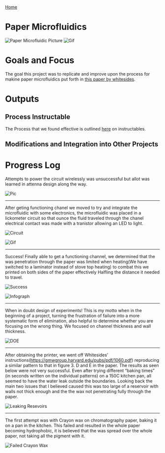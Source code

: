 [Home](index.md)

Paper Microfluidics
=====================
![Paper Microfluidic Picture](https://i.imgur.com/aXYnpVFm.jpg) ![Gif](https://i.imgur.com/FAcz3JJ.gif)

Goals and Focus
=================

The goal this project was to replicate and improve upon the process for makine paper microfluidics put forth in [this paper by whitesides](https://gmwgroup.harvard.edu/pubs/pdf/1060.pdf). 

Outputs
=============

## Process Instructable


The Process that we found effective is outlined [here](https://www.instructables.com/id/Wax-Paper-Microfluidics/) on instructables.


## Modifications and Integration into Other Projects



Progress Log
=================

Attempts to power the circuit wirelessly was unsuccessful but allot was learned in attenna design along the way.

![Pic](https://i.imgur.com/sBZFZsA.jpg)

------------------------------------------------------------------------


After geting functioning chanel we moved to try and integrate the microfluidic with some electronics, the microfluidic was placed in a lickometer circuit so that ounce the fluid traveled through the chanel electrical contact was made with a tranistor allowing an LED to light.


![Circuit](https://i.imgur.com/fxEbNYmm.jpg)

![Gif](https://i.imgur.com/FAcz3JJ.gif)

---------------------------------------------------------------------------------------
Success! Finally able to get a functioning channel, we determined that the was penetration through the paper was limited when heating(We have switched to a laminator instead of stove top heating) to combat this we printed on both sides of the paper effectively Halfling the distance it needed to travel.


![Success](http://i.imgur.com/J7JiPram.jpg)

![Infograph](http://i.imgur.com/1nKXJLzm.jpg)

---------------------------------------------------------

When in doubt design of experiments! This is my motto when in the beginning of a project, turning the frustration of failure into a more systematic form of elimination, also helpful to determine whether you are focusing on the wrong thing. We focused on channel thickness and wall thickness.

![DOE](http://i.imgur.com/P4YcS4m.jpg)

---------------------------------------------------------

After obtaining the printer, we went off Whitesides’ instructions(https://gmwgroup.harvard.edu/pubs/pdf/1060.pdf) reproducing a similar pattern to that in figure 3. D and E in the paper. The results as seen below were not very successful. Even after trying different “baking times” (in seconds written on the individual patterns) on a 150C kitchen pan, all seemed to have the water leak outside the boundaries. Looking back the main two issues that I believed caused this was too large of a reservoir with walls not thick enough and the the wax not penetrating fully through the paper. 

![Leaking Resevoirs](http://i.imgur.com/cvV3F5F.jpg)

---------------------------------------------------------

The first attempt was with Crayon wax on chromatography paper, baking it on a pan in the kitchen. This failed and resulted in the whole paper becoming hydrophobic, it is believed that the was spread over the whole paper, not taking all the pigment with it.

![Failed Crayon Wax](http://i.imgur.com/OlOlUlk.jpg)
